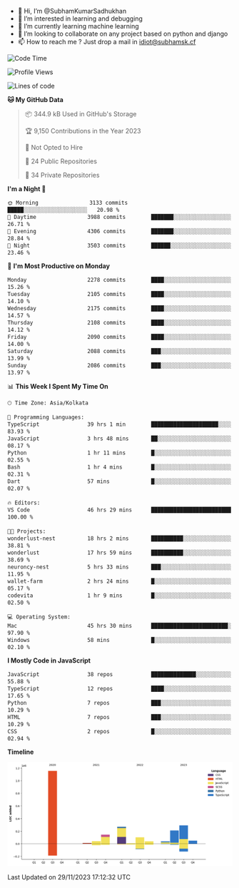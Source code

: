 - 👋 Hi, I’m @SubhamKumarSadhukhan
- 👀 I’m interested in learning and debugging
- 🌱 I’m currently learning machine learning
- 💞️ I’m looking to collaborate on any project based on python and django
- 📫 How to reach me ?
      Just drop a mail in idiot@subhamsk.cf

<!---
SubhamKumarSadhukhan/SubhamKumarSadhukhan is a ✨ special ✨ repository because its `README.md` (this file) appears on your GitHub profile.
You can click the Preview link to take a look at your changes.
--->


<!--START_SECTION:waka-->
![Code Time](http://img.shields.io/badge/Code%20Time-1%2C752%20hrs%2046%20mins-blue)

![Profile Views](http://img.shields.io/badge/Profile%20Views-0-blue)

![Lines of code](https://img.shields.io/badge/From%20Hello%20World%20I%27ve%20Written-2.4%20million%20lines%20of%20code-blue)

**🐱 My GitHub Data** 

> 📦 344.9 kB Used in GitHub's Storage 
 > 
> 🏆 9,150 Contributions in the Year 2023
 > 
> 🚫 Not Opted to Hire
 > 
> 📜 24 Public Repositories 
 > 
> 🔑 34 Private Repositories 
 > 
**I'm a Night 🦉** 

```text
🌞 Morning                3133 commits        █████░░░░░░░░░░░░░░░░░░░░   20.98 % 
🌆 Daytime                3988 commits        ███████░░░░░░░░░░░░░░░░░░   26.71 % 
🌃 Evening                4306 commits        ███████░░░░░░░░░░░░░░░░░░   28.84 % 
🌙 Night                  3503 commits        ██████░░░░░░░░░░░░░░░░░░░   23.46 % 
```
📅 **I'm Most Productive on Monday** 

```text
Monday                   2278 commits        ████░░░░░░░░░░░░░░░░░░░░░   15.26 % 
Tuesday                  2105 commits        ████░░░░░░░░░░░░░░░░░░░░░   14.10 % 
Wednesday                2175 commits        ████░░░░░░░░░░░░░░░░░░░░░   14.57 % 
Thursday                 2108 commits        ████░░░░░░░░░░░░░░░░░░░░░   14.12 % 
Friday                   2090 commits        ████░░░░░░░░░░░░░░░░░░░░░   14.00 % 
Saturday                 2088 commits        ███░░░░░░░░░░░░░░░░░░░░░░   13.99 % 
Sunday                   2086 commits        ███░░░░░░░░░░░░░░░░░░░░░░   13.97 % 
```


📊 **This Week I Spent My Time On** 

```text
🕑︎ Time Zone: Asia/Kolkata

💬 Programming Languages: 
TypeScript               39 hrs 1 min        █████████████████████░░░░   83.93 % 
JavaScript               3 hrs 48 mins       ██░░░░░░░░░░░░░░░░░░░░░░░   08.17 % 
Python                   1 hr 11 mins        █░░░░░░░░░░░░░░░░░░░░░░░░   02.55 % 
Bash                     1 hr 4 mins         █░░░░░░░░░░░░░░░░░░░░░░░░   02.31 % 
Dart                     57 mins             █░░░░░░░░░░░░░░░░░░░░░░░░   02.07 % 

🔥 Editors: 
VS Code                  46 hrs 29 mins      █████████████████████████   100.00 % 

🐱‍💻 Projects: 
wonderlust-nest          18 hrs 2 mins       ██████████░░░░░░░░░░░░░░░   38.81 % 
wonderlust               17 hrs 59 mins      ██████████░░░░░░░░░░░░░░░   38.69 % 
neuroncy-nest            5 hrs 33 mins       ███░░░░░░░░░░░░░░░░░░░░░░   11.95 % 
wallet-farm              2 hrs 24 mins       █░░░░░░░░░░░░░░░░░░░░░░░░   05.17 % 
codevita                 1 hr 9 mins         █░░░░░░░░░░░░░░░░░░░░░░░░   02.50 % 

💻 Operating System: 
Mac                      45 hrs 30 mins      ████████████████████████░   97.90 % 
Windows                  58 mins             █░░░░░░░░░░░░░░░░░░░░░░░░   02.10 % 
```

**I Mostly Code in JavaScript** 

```text
JavaScript               38 repos            ██████████████░░░░░░░░░░░   55.88 % 
TypeScript               12 repos            ████░░░░░░░░░░░░░░░░░░░░░   17.65 % 
Python                   7 repos             ███░░░░░░░░░░░░░░░░░░░░░░   10.29 % 
HTML                     7 repos             ███░░░░░░░░░░░░░░░░░░░░░░   10.29 % 
CSS                      2 repos             █░░░░░░░░░░░░░░░░░░░░░░░░   02.94 % 
```



**Timeline**

![Lines of Code chart](https://raw.githubusercontent.com/SubhamKumarSadhukhan/SubhamKumarSadhukhan/main/assets/bar_graph.png)


 Last Updated on 29/11/2023 17:12:32 UTC
<!--END_SECTION:waka-->
